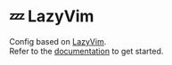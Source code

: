 # 💤 LazyVim

Config based on [LazyVim](https://github.com/LazyVim/LazyVim).  
Refer to the [documentation](https://lazyvim.github.io/installation) to get started.
